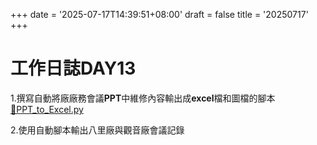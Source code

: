 +++
date = '2025-07-17T14:39:51+08:00'
draft = false
title = '20250717'
+++

# 工作日誌DAY13

<!--more-->

1.撰寫自動將廠廠務會議**PPT**中維修內容輸出成**excel**檔和圖檔的腳本[🔗PPT_to_Excel.py](https://bgb941207.github.io/work-log/post/ppttoexcel/)

2.使用自動腳本輸出八里廠與觀音廠會議記錄